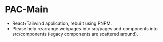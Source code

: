 # PAC-Main

- React+Tailwind application, rebuilt using PNPM.
- Please help rearrange webpages into src/pages and components into src/components (legacy components are scattered around).